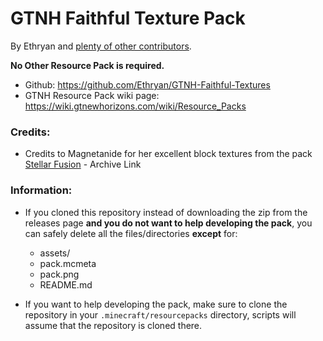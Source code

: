 # GTNH Faithful Texture Pack
By Ethryan and [plenty of other contributors](https://github.com/Ethryan/GTNH-Faithful-Textures/graphs/contributors).

**No Other Resource Pack is required.**

- Github: https://github.com/Ethryan/GTNH-Faithful-Textures
- GTNH Resource Pack wiki page: https://wiki.gtnewhorizons.com/wiki/Resource_Packs

### Credits:

- Credits to Magnetanide for her excellent block textures from the pack [Stellar Fusion](https://web.archive.org/web/20230430014009/https://www.gtnewhorizons.com/forum/m/36844562/viewthread/32547244-stellar-fusion-gregtech-32x32-v034) - Archive Link

### Information:

- If you cloned this repository instead of downloading the zip from the releases page **and you do not want to help developing the pack**, you can safely delete all the files/directories **except** for:
	- assets/
	- pack.mcmeta
	- pack.png
	- README.md

- If you want to help developing the pack, make sure to clone the repository in your `.minecraft/resourcepacks` directory, scripts will assume that the repository is cloned there.
